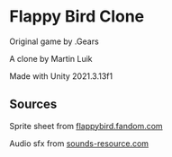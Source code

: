 # Flappy Bird Clone

Original game by .Gears

A clone by Martin Luik

Made with Unity 2021.3.13f1

## Sources

Sprite sheet from [flappybird.fandom.com](https://flappybird.fandom.com/wiki/Sprites?file=SPRITES.png)

Audio sfx from [sounds-resource.com](https://www.sounds-resource.com/mobile/flappybird/sound/5309/)
